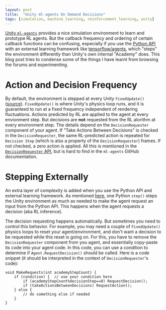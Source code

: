 ```yaml
---
layout: post
title:  "Unity ml-agents On Demand Decisions"
tags: [simulation, machine_learning, reinforcement_learning, unity]
---
```


[Unity `ml-agents`](https://github.com/Unity-Technologies/ml-agents/blob/master/docs/Readme.md) provides a nice simulation environment to learn and prototype
RL agents. But the callback frequency and ordering of certain callback functions can be confusing, especially if you use the
[Python API](https://github.com/Unity-Technologies/ml-agents/blob/master/docs/Python-API.md) with an external learning framework like
[tensorflow/agents](https://github.com/tensorflow/agents), which "steps" the environment differently than Unity's own internal "Academy" does. This blog post 
tries to condense some of the things I have learnt from browsing the forums and experimenting.

# Action and Decision Frequency
By default, the environment is stepped at every Unity `FixedUpdate()` ([source](https://forum.unity.com/threads/how-do-i-manually-call-collectobservations-and-agentaction.834385/#post-5514061)).
`FixedUpdate()` is where Unity's physics loop runs, and it is guaranteed to run at a fixed frequency independent of rendering fluctuations. Actions predicted by
RL are applied to the agent at every envionment step. But decisions are **not** requested from the RL alorithm at every environment step. The details depend on
the `DecisionRequester` component of your agent. If "Take Actions Between Decisions" is checked in the `DecisionRequester`, the same RL-predicted action is repeated
for `Decision Step` (which is also a property of the `DecisionRequester`) frames. If not checked, a zero action is applied. All this is mentioned in the
[`DecisionRequester` API](https://docs.unity3d.com/Packages/com.unity.ml-agents@1.0/api/Unity.MLAgents.DecisionRequester.html), but is hard to find in the
`ml-agents` GitHub documentation.

# Stepping Externally
An extra layer of complexity is added when you use the Python API and external learning framework. As mentioned
[here](https://github.com/Unity-Technologies/ml-agents/blob/master/docs/Python-API.md#the-baseenv-interface), one Python `step()` steps the Unity environment
as much as needed to make the agent request an input from the Python API. This happens when the agent requests a decision (aka RL inference).

The decision requesting happens automatically. But sometimes you need to control this behavior. For example, you may need a couple of `FixedUpdate()` physics loops
to reset your agent/environment, and don't want a decision to be requested while this reset is going on. For this, you have to remove the `DecisionRequester` component
from you agent, and essentially copy-paste its code into your agent code. In this code, you can use a condition to determine if `Agent.RequestDecision()` should
be called. Here is a code snippet (it should be interpreted in the context of `DecisionRequester`'s code):

```
void MakeRequests(int academyStepCount) {
    if (condition) {  // use your condition here
        if (academyStepCount%decisionStep==0) RequestDecision();
        if (takeActionsBetweenDecisions) RequestAction();
    } else {
        // do something else if needed
    }
}
```
